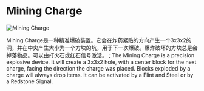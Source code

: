 # Mining Charge

![Mining Charge](block:betterwithmods:mining_charge)

Mining Charge是一种精准爆破装置。它会在炸药紧贴的方向产生一个3x3x2的洞，并在中央产生大小为一个方块的坑，用于下一次爆破。爆炸破坏的方块总是会掉落物品。可以由打火石或红石信号激活。
; The Mining Charge is a precision explosive device. It will create a 3x3x2 hole, with a center block for the next charge, facing the direction the charge was placed. Blocks exploded by a charge will always drop items. It can be activated by a Flint and Steel or by a Redstone Signal. 
